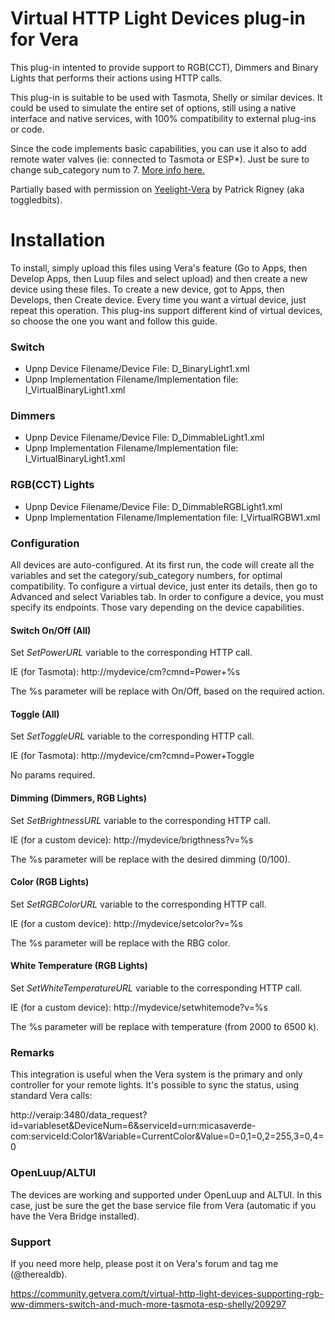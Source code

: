 # Virtual HTTP Light Devices plug-in for Vera
This plug-in intented to provide support to RGB(CCT), Dimmers and Binary Lights that performs their actions using HTTP calls.

This plug-in is suitable to be used with Tasmota, Shelly or similar devices. It could be used to simulate the entire set of options, still using a native interface and native services, with 100% compatibility to external plug-ins or code.

Since the code implements basic capabilities, you can use it also to add remote water valves (ie: connected to Tasmota or ESP*). Just be sure to change sub_category num to 7. [More info here.](http://wiki.micasaverde.com/index.php/Luup_Device_Categories)

Partially based with permission on [Yeelight-Vera](https://github.com/toggledbits/Yeelight-Vera) by Patrick Rigney (aka toggledbits).

# Installation
To install, simply upload this files using Vera's feature (Go to Apps, then Develop Apps, then Luup files and select upload) and then create a new device using these files.
To create a new device, got to Apps, then Develops, then Create device.
Every time you want a virtual device, just repeat this operation.
This plug-ins support different kind of virtual devices, so choose the one you want and follow this guide.

### Switch
- Upnp Device Filename/Device File: D_BinaryLight1.xml
- Upnp Implementation Filename/Implementation file: I_VirtualBinaryLight1.xml

### Dimmers
- Upnp Device Filename/Device File: D_DimmableLight1.xml
- Upnp Implementation Filename/Implementation file: I_VirtualBinaryLight1.xml

### RGB(CCT) Lights
- Upnp Device Filename/Device File: D_DimmableRGBLight1.xml
- Upnp Implementation Filename/Implementation file: I_VirtualRGBW1.xml

### Configuration
All devices are auto-configured. At its first run, the code will create all the variables and set the category/sub_category numbers, for optimal compatibility. 
To configure a virtual device, just enter its details, then go to Advanced and select Variables tab.
In order to configure a device, you must specify its endpoints. Those vary depending on the device capabilities.

#### Switch On/Off (All)
Set *SetPowerURL* variable to the corresponding HTTP call.

IE (for Tasmota): http://mydevice/cm?cmnd=Power+%s

The %s parameter will be replace with On/Off, based on the required action.

#### Toggle (All)
Set *SetToggleURL* variable to the corresponding HTTP call.

IE (for Tasmota): http://mydevice/cm?cmnd=Power+Toggle

No params required.

#### Dimming (Dimmers, RGB Lights)
Set *SetBrightnessURL* variable to the corresponding HTTP call.

IE (for a custom device): http://mydevice/brigthness?v=%s

The %s parameter will be replace with the desired dimming (0/100).

#### Color (RGB Lights)
Set *SetRGBColorURL* variable to the corresponding HTTP call.

IE (for a custom device): http://mydevice/setcolor?v=%s

The %s parameter will be replace with the RBG color.

#### White Temperature (RGB Lights)
Set *SetWhiteTemperatureURL* variable to the corresponding HTTP call.

IE (for a custom device): http://mydevice/setwhitemode?v=%s

The %s parameter will be replace with temperature (from 2000 to 6500 k).

### Remarks
This integration is useful when the Vera system is the primary and only controller for your remote lights.
It's possible to sync the status, using standard Vera calls:

http://veraip:3480/data_request?id=variableset&DeviceNum=6&serviceId=urn:micasaverde-com:serviceId:Color1&Variable=CurrentColor&Value=0=0,1=0,2=255,3=0,4=0

### OpenLuup/ALTUI
The devices are working and supported under OpenLuup and ALTUI. In this case, just be sure the get the base service file from Vera (automatic if you have the Vera Bridge installed).

### Support
If you need more help, please post it on Vera's forum and tag me (@therealdb).

https://community.getvera.com/t/virtual-http-light-devices-supporting-rgb-ww-dimmers-switch-and-much-more-tasmota-esp-shelly/209297
